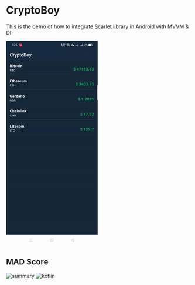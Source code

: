 # CryptoBoy

This is the demo of how to integrate [Scarlet](https://github.com/Tinder/Scarlet) library in Android with MVVM & DI

<img src="https://github.com/vishalbhanderii/CryptoBoy/blob/main/app/ezgif.com-gif-maker.gif" width=250>


## MAD Score
![summary](https://user-images.githubusercontent.com/24237865/102366914-84f6b000-3ffc-11eb-8d49-b20694239782.png)
![kotlin](https://user-images.githubusercontent.com/24237865/102366932-8a53fa80-3ffc-11eb-8131-fd6745a6f079.png)


